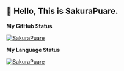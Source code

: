 ## 👋 Hello, This is SakuraPuare.

**My GitHub Status**

[![SakuraPuare](https://github-readme-stats.vercel.app/api?username=SakuraPuare&theme=dracula)](https://github.com/anuraghazra/github-readme-stats)

**My Language Status**

[![SakuraPuare](https://github-readme-stats.vercel.app/api/top-langs/?username=SakuraPuare&theme=dracula)](https://github.com/anuraghazra/github-readme-stats)
